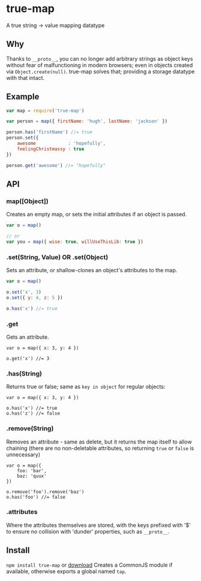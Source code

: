 # true-map

A true string -> value mapping datatype

## Why

Thanks to `__proto__`, you can no longer add arbitrary strings as object keys without fear of malfunctioning in modern browsers; even in objects created via `Object.create(null)`.  true-map solves that; providing a storage datatype with that intact.

## Example

```javascript
var map = require('true-map')

var person = map({ firstName: 'hugh', lastName: 'jackson' })

person.has('firstName') //= true
person.set({ 
    awesome            : 'hopefully',
    feelingChristmassy : true
})

person.get('awesome') //= "hopefully"
```

## API 

### map([Object])

Creates an empty map, or sets the initial attributes if an object is passed.

```javascript
var o = map()

// or
var you = map({ wise: true, willUseThisLib: true })
```

### .set(String, Value) OR .set(Object)

Sets an attribute, or shallow-clones an object's attributes to the map.

```javascript
var o = map()

o.set('x', 3) 
o.set({ y: 4, z: 5 })

o.has('x') //= true
```

### .get

Gets an attribute.

``` 
var o = map({ x: 3, y: 4 })

o.get('x') //= 3
```

### .has(String)

Returns true or false; same as `key in object` for regular objects:

```
var o = map({ x: 3, y: 4 })

o.has('x') //= true
o.has('z') //= false
```

### .remove(String)

Removes an attribute - same as delete, but it returns the map itself to allow chaining (there are no non-deletable attributes, so returning `true` or `false` is unnecessary)

```
var o = map({ 
    foo: 'bar',
    baz: 'quux'
})

o.remove('foo').remove('baz')
o.has('foo') //= false
```

### .attributes

Where the attributes themselves are stored, with the keys prefixed with '$' to ensure no collision with 'dunder' properties, such as `__proto__`.

## Install 

`npm install true-map` or [download](https://raw.github.com/hughfdjackson/tap/master/tap.js) Creates a CommonJS module if available, otherwise exports a global named `tap`.
